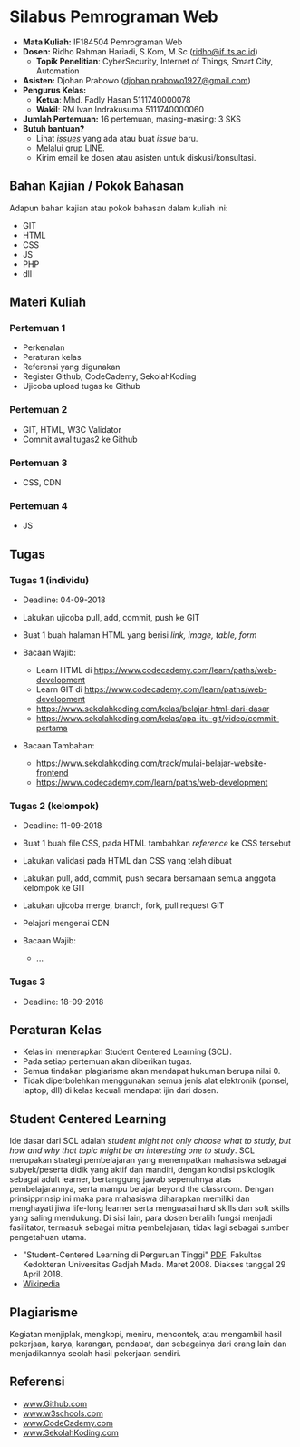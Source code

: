 # Silabus Pemrograman Web

* **Mata Kuliah:** IF184504 Pemrograman Web
* **Dosen:** Ridho Rahman Hariadi, S.Kom, M.Sc (ridho@if.its.ac.id)
   * **Topik Penelitian**: CyberSecurity, Internet of Things, Smart City, Automation
* **Asisten:** Djohan Prabowo (djohan.prabowo1927@gmail.com)
* **Pengurus Kelas:** 
   * **Ketua**: Mhd. Fadly Hasan 5111740000078
   * **Wakil**: RM Ivan Indrakusuma 5111740000060
* **Jumlah Pertemuan:** 16 pertemuan, masing-masing: 3 SKS
* **Butuh bantuan?**
   * Lihat [_issues_](https://github.com/2018-PemrogramanWeb-D/2018-PemrogramanWeb-D.github.io/issues) yang ada atau buat _issue_ baru.
   * Melalui grup LINE.
   * Kirim email ke dosen atau asisten untuk diskusi/konsultasi.

## Bahan Kajian / Pokok Bahasan
Adapun bahan kajian atau pokok bahasan dalam kuliah ini:
* GIT
* HTML
* CSS
* JS
* PHP
* dll

## Materi Kuliah
### Pertemuan 1
* Perkenalan
* Peraturan kelas
* Referensi yang digunakan
* Register Github, CodeCademy, SekolahKoding
* Ujicoba upload tugas ke Github

### Pertemuan 2
* GIT, HTML, W3C Validator
* Commit awal tugas2 ke Github

### Pertemuan 3
* CSS, CDN

### Pertemuan 4
* JS

## Tugas
### Tugas 1 (individu)
* Deadline: 04-09-2018
* Lakukan ujicoba pull, add, commit, push ke GIT
* Buat 1 buah halaman HTML yang berisi _link, image, table, form_

* Bacaan Wajib:
  * Learn HTML di https://www.codecademy.com/learn/paths/web-development
  * Learn GIT di https://www.codecademy.com/learn/paths/web-development
  * https://www.sekolahkoding.com/kelas/belajar-html-dari-dasar
  * https://www.sekolahkoding.com/kelas/apa-itu-git/video/commit-pertama
* Bacaan Tambahan:
  * https://www.sekolahkoding.com/track/mulai-belajar-website-frontend
  * https://www.codecademy.com/learn/paths/web-development

### Tugas 2 (kelompok)
* Deadline: 11-09-2018
* Buat 1 buah file CSS, pada HTML tambahkan _reference_ ke CSS tersebut 
* Lakukan validasi pada HTML dan CSS yang telah dibuat
* Lakukan pull, add, commit, push secara bersamaan semua anggota kelompok ke GIT
* Lakukan ujicoba merge, branch, fork, pull request GIT
* Pelajari mengenai CDN

* Bacaan Wajib:
  * ...
  
### Tugas 3
* Deadline: 18-09-2018

## Peraturan Kelas
* Kelas ini menerapkan Student Centered Learning (SCL).
* Pada setiap pertemuan akan diberikan tugas.
* Semua tindakan plagiarisme akan mendapat hukuman berupa nilai 0.
* Tidak diperbolehkan menggunakan semua jenis alat elektronik (ponsel, laptop, dll) di kelas kecuali mendapat ijin dari dosen.

## Student Centered Learning
Ide dasar dari SCL adalah _student might not only choose what to study, but how and why that topic might be an interesting one to study_.
SCL merupakan strategi pembelajaran yang menempatkan mahasiswa sebagai subyek/peserta didik yang aktif dan mandiri, dengan kondisi psikologik sebagai adult learner, bertanggung jawab sepenuhnya atas pembelajarannya, serta mampu belajar beyond the classroom. Dengan prinsipprinsip ini maka para mahasiswa diharapkan memiliki dan menghayati jiwa life-long learner serta menguasai hard skills dan soft skills yang saling mendukung. Di sisi lain, para dosen beralih fungsi menjadi fasilitator, termasuk sebagai mitra pembelajaran, tidak lagi sebagai sumber pengetahuan utama.

* "Student-Centered Learning di Perguruan Tinggi" [PDF](https://luk.staff.ugm.ac.id/mmp/Harsono/SCLdiPT.pdf). Fakultas Kedokteran Universitas Gadjah Mada. Maret 2008. Diakses tanggal 29 April 2018.
* [Wikipedia](https://id.wikipedia.org/wiki/Pembelajaran_berpusat_pada_siswa)

## Plagiarisme
Kegiatan menjiplak, mengkopi, meniru, mencontek, atau mengambil hasil pekerjaan, karya, karangan, pendapat, dan sebagainya dari orang lain dan menjadikannya seolah hasil pekerjaan sendiri. 

## Referensi
* www.Github.com
* www.w3schools.com
* www.CodeCademy.com
* www.SekolahKoding.com
